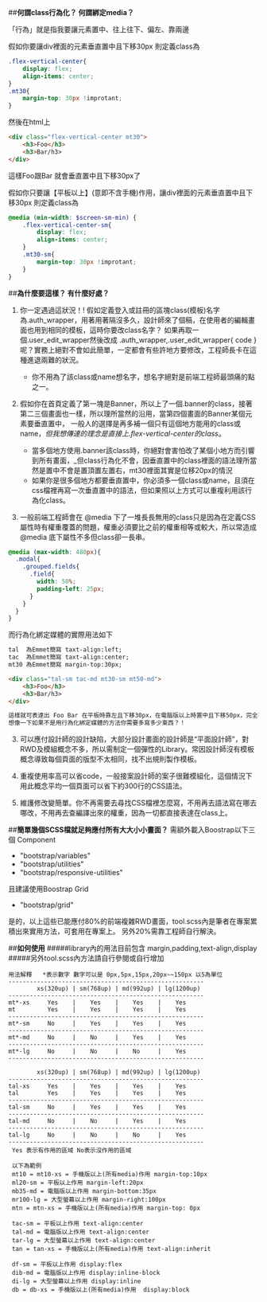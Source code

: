 

##**何謂class行為化？ 何謂綁定media？**

「行為」就是指我要讓元素置中、往上往下、偏左、靠兩邊

假如你要讓div裡面的元素垂直置中且下移30px 則定義class為
```scss
.flex-vertical-center{
    display: flex;
    align-items: center;
}
.mt30{
    margin-top: 30px !improtant;
}
```
然後在html上
```html
<div class="flex-vertical-center mt30">
    <h3>Foo</h3>
    <h3>Bar/h3>
</div>
```
這樣Foo跟Bar 就會垂直置中且下移30px了


假如你只要讓【平板以上】(意即不含手機)作用，讓div裡面的元素垂直置中且下移30px 則定義class為
```scss
@media (min-width: $screen-sm-min) {
    .flex-vertical-center-sm{
        display: flex;
        align-items: center;
    }
    .mt30-sm{
        margin-top: 30px !improtant;
    }
}
```
##**為什麼要這樣？ 有什麼好處？**

1. 你一定遇過這狀況！! 假如定義登入或註冊的區塊class(模板)名字為.auth_wrapper，用著用著隔沒多久，設計師來了個稿，在使用者的編輯畫面也用到相同的模板，這時你要改class名字？
如果再取一個.user_edit_wrapper然後改成 .auth_wrapper,.user_edit_wrapper{ code } 呢？實務上絕對不會如此簡單，一定都會有些許地方要修改，工程師長卡在這種進退兩難的狀況。
    * 你不用為了該class或name想名字，想名字絕對是前端工程師最頭痛的點之一。

2. 假如你在首頁定義了第一塊是Banner，所以上了一個.banner的class，接著第二三個畫面也一樣，所以理所當然的沿用，當第四個畫面的Banner某個元素要垂直置中，
一般人的選擇是再多補一個只有這個地方能用的class或name，_但我想傳達的理念是直接上.flex-vertical-center的class_。

    * 當多個地方使用.banner該class時，你絕對會害怕改了某個小地方而引響到所有畫面，_但class行為化不會，因垂直置中的class裡面的語法理所當然是置中不會是置頂置左置右，mt30裡面其實是位移20px的情況
    * 如果你是很多個地方都要垂直置中，你必須多一個class或name，且須在css檔裡再寫一次垂直置中的語法，但如果照以上方式可以重複利用該行為化class。

3. 一般前端工程師會在 @media 下了一堆長長無用的class只是因為在定義CSS屬性時有權重覆蓋的問題，權重必須要比之前的權重相等或較大，所以常造成 @media 底下屬性不多但class卻一長串。
```scss
@media (max-width: 480px){
  .modal{
    .grouped.fields{
      .field{
        width: 50%;
        padding-left: 25px;
      }
    }
  }
}
```

而行為化綁定媒體的實際用法如下 
    
```html
tal  為Emmet簡寫 taxt-align:left;
tac  為Emmet簡寫 taxt-align:center;
mt30 為Emmet簡寫 margin-top:30px;

<div class="tal-sm tac-md mt30-sm mt50-md">
    <h3>Foo</h3>
    <h3>Bar/h3>
</div>

這樣就可表達出 Foo Bar 在平板時靠左且下移30px，在電腦版以上時置中且下移50px，完全不用再多寫任何CSS及class  
想像一下如果不是用行為化綁定媒體的方法你需要多寫多少東西？！
```

3. 可以應付設計師的設計缺陷，大部分設計畫面的設計師是“平面設計師”，對RWD及模組概念不多，所以需制定一個彈性的Library。常因設計師沒有模板概念導致每個頁面的版型不太相同，找不出規則製作模板。

4. 重複使用率高可以省code，一般接案設計師的案子很難模組化，這個情況下用此概念平均一個頁面可以省下約300行的CSS語法。

5. 維護修改變簡單。你不再需要去尋找CSS檔裡怎麼寫，不用再去語法寫在哪去哪改，不用再去查編譯出來的權重，因為一切都直接表達在class上。

##**簡單幾個SCSS檔就足夠應付所有大大小小畫面？**
需額外載入Boostrap以下三個 Component
* "bootstrap/variables"
* "bootstrap/utilities"
* "bootstrap/responsive-utilities"

且建議使用Boostrap Grid
* "bootstrap/grid"

是的，以上這些已能應付80%的前端複雜RWD畫面，tool.scss內是筆者在專案累積出來實用方法，可套用在專案上。
另外20%需靠工程師自行解決。


##**如何使用**
#####library內的用法目前包含 margin,padding,text-align,display
#####另外tool.scss內方法請自行參閱或自行增加

    用法解釋   *表示數字 數字可以是 0px,5px,15px,20px~~150px 以5為單位
    -------------------------------------------------------
            xs(320up) | sm(768up) | md(992up) | lg(1200up)
    -------------------------------------------------------
    mt*-xs     Yes    |    Yes    |    Yes    |    Yes
    mt         Yes    |    Yes    |    Yes    |    Yes
    -------------------------------------------------------
    mt*-sm     No     |    Yes    |    Yes    |    Yes
    -------------------------------------------------------
    mt*-md     No     |    No     |    Yes    |    Yes
    -------------------------------------------------------
    mt*-lg     No     |    No     |    No     |    Yes
    -------------------------------------------------------
    
            xs(320up) | sm(768up) | md(992up) | lg(1200up)
    -------------------------------------------------------
    tal-xs     Yes    |    Yes    |    Yes    |    Yes
    tal        Yes    |    Yes    |    Yes    |    Yes
    -------------------------------------------------------
    tal-sm     No     |    Yes    |    Yes    |    Yes
    -------------------------------------------------------
    tal-md     No     |    No     |    Yes    |    Yes
    -------------------------------------------------------
    tal-lg     No     |    No     |    No     |    Yes
    -------------------------------------------------------    
     Yes 表示有作用的區域 No表示沒作用的區域
      
     以下為範例 
     mt10 = mt10-xs = 手機版以上(所有media)作用 margin-top:10px 
     ml20-sm = 平板以上作用 margin-left:20px
     mb35-md = 電腦版以上作用 margin-bottom:35px
     mr100-lg = 大型螢幕以上作用 margin-right:100px
     mtn = mtn-xs = 手機版以上(所有media)作用 margin-top: 0px
     
     tac-sm = 平板以上作用 text-align:center
     tal-md = 電腦版以上作用 text-align:center
     tar-lg = 大型螢幕以上作用 text-align:center
     tan = tan-xs = 手機版以上(所有media)作用 text-align:inherit
     
     df-sm = 平板以上作用 display:flex
     dib-md = 電腦版以上作用 display:inline-block
     di-lg = 大型螢幕以上作用 display:inline
     db = db-xs = 手機版以上(所有media)作用  display:block
     
